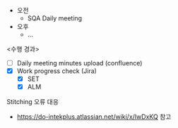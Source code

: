 - 오전
	- SQA Daily meeting
- 오후
	- ...

<수행 경과>
- [ ] Daily meeting minutes upload (confluence)
- [x] Work progress check (Jira)
	- [x] SET
	- [x] ALM

Stitching 오류 대응
- https://do-intekplus.atlassian.net/wiki/x/IwDxKQ 참고

